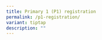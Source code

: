 ```yaml
---
title: Primary 1 (P1) registration
permalink: /p1-registration/
variant: tiptap
description: ""
---
```

